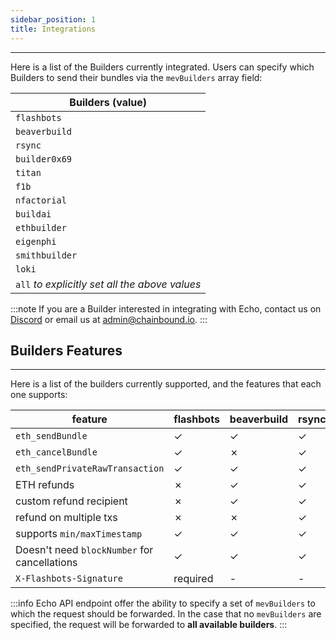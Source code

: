```yaml
---
sidebar_position: 1
title: Integrations
---
```


---

Here is a list of the Builders currently integrated.
Users can specify which Builders to send their bundles via the `mevBuilders` array field:

| **Builders (value)**                           |
| ---------------------------------------------- |
| `flashbots`                                    |
| `beaverbuild`                                  |
| `rsync`                                        |
| `builder0x69`                                  |
| `titan`                                        |
| `f1b`                                          |
| `nfactorial`                                   |
| `buildai`                                      |
| `ethbuilder`                                   |
| `eigenphi`                                     |
| `smithbuilder`                                 |
| `loki`                                         |
| `all` _to explicitly set all the above values_ |

:::note
If you are a Builder interested in integrating with Echo,
contact us on [Discord](https://discord.gg/J4KNdeCYGX) or email us at admin@chainbound.io.
:::

## Builders Features

---

Here is a list of the builders currently supported, and the features that each one supports:

| **feature**                                  | **flashbots** | **beaverbuild** | **rsync** | **builder0x69** | **titan** | **f1b** | **nfactorial** | **buildai** | **ethbuilder** | **eigenphi** | **smithbuilder** | **loki** |
| -------------------------------------------- | ------------- | --------------- | --------- | --------------- | --------- | ------- | -------------- | ----------- | -------------- | ------------ | ---------------- | -------- |
| `eth_sendBundle`                             | ✓             | ✓               | ✓         | ✓               | ✓         | ✓       | ✓              | ✓           | ✓              | ✓            | ✓                | ✓        |
| `eth_cancelBundle`                           | ✓             | ✗               | ✓         | ✗               | ✓         | ✓       | ✓              | ✗           | ✗              | ✗            | ✓                | ✓        |
| `eth_sendPrivateRawTransaction`              | ✓             | ✓               | ✓         | ✓               | ✓         | ✓       | ✗              | ✗           | ✗              | ✗            | ✗                | ✓        |
| ETH refunds                                  | ✗             | ✓               | ✓         | ✓               | ✓         | ✓       | ✗              | ✗           | ✗              | ✗            | ✗                | ✓        |
| custom refund recipient                      | ✗             | ✓               | ✓         | ✗               | ✓         | ✓       | ✗              | ✗           | ✗              | ✗            | ✗                | ✓        |
| refund on multiple txs                       | ✗             | ✗               | ✓         | ✗               | ✗         | ✗       | ✗              | ✗           | ✗              | ✗            | ✗                | ✓        |
| supports `min/maxTimestamp`                  | ✓             | ✓               | ✓         | ✓               | ✓         | ✓       | ✓              | ✓           | ✗              | ✓            | ✓                | ✓        |
| Doesn't need `blockNumber` for cancellations | ✓             | ✓               | ✓         | ✓               | ✓         | ✓       | ✓              | ✓           | ✗              | ✓            | ✓                | ✓        |
| `X-Flashbots-Signature`                      | required      | -               | -         | -               | optional  | -       | optional       | optional    | -              | -            | optional         | optional |

:::info
Echo API endpoint offer the ability to specify a set of `mevBuilders` to which the request should be forwarded.
In the case that no `mevBuilders` are specified, the request will be forwarded to **all available builders**.
:::
